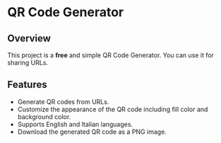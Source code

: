 # QR Code Generator

## Overview

This project is a **free** and simple QR Code Generator.
You can use it for sharing URLs.

## Features

- Generate QR codes from URLs.
- Customize the appearance of the QR code including fill color and background color.
- Supports English and Italian languages.
- Download the generated QR code as a PNG image.